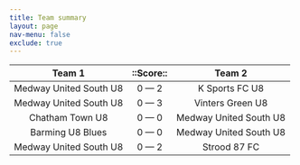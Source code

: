 ```yaml
---
title: Team summary
layout: page
nav-menu: false
exclude: true
---
```




|         Team 1         |  ::Score::  |         Team 2         |
|:----------------------:|:-----------:|:----------------------:|
| Medway United South U8 | 0 &mdash; 2 |     K Sports FC U8     |
| Medway United South U8 | 0 &mdash; 3 |    Vinters Green U8    |
|    Chatham Town U8     | 0 &mdash; 0 | Medway United South U8 |
|    Barming U8 Blues    | 0 &mdash; 0 | Medway United South U8 |
| Medway United South U8 | 0 &mdash; 2 |      Strood 87 FC      |

 <br /><br /><br />
